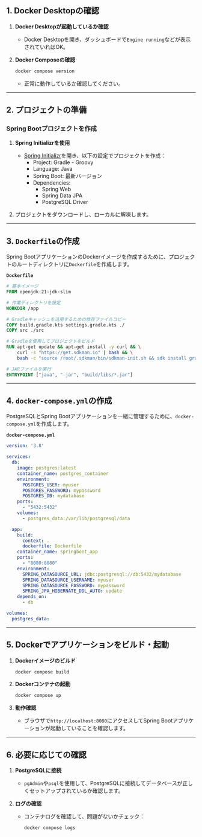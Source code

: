 ## **1. Docker Desktopの確認**
1. **Docker Desktopが起動しているか確認**
   - Docker Desktopを開き、ダッシュボードで`Engine running`などが表示されていればOK。

2. **Docker Composeの確認**
   ```bash
   docker compose version
   ```
   - 正常に動作しているか確認してください。

---

## **2. プロジェクトの準備**
### **Spring Bootプロジェクトを作成**
1. **Spring Initializrを使用**
   - [Spring Initializr](https://start.spring.io/)を開き、以下の設定でプロジェクトを作成：
     - Project: Gradle - Groovy
     - Language: Java
     - Spring Boot: 最新バージョン
     - Dependencies:
       - Spring Web
       - Spring Data JPA
       - PostgreSQL Driver

2. プロジェクトをダウンロードし、ローカルに解凍します。

---

## **3. `Dockerfile`の作成**
Spring BootアプリケーションのDockerイメージを作成するために、プロジェクトのルートディレクトリに`Dockerfile`を作成します。

**`Dockerfile`**
```Dockerfile
# 基本イメージ
FROM openjdk:21-jdk-slim

# 作業ディレクトリを設定
WORKDIR /app

# Gradleキャッシュを活用するための依存ファイルコピー
COPY build.gradle.kts settings.gradle.kts ./
COPY src ./src

# Gradleを使用してプロジェクトをビルド
RUN apt-get update && apt-get install -y curl && \
    curl -s "https://get.sdkman.io" | bash && \
    bash -c "source /root/.sdkman/bin/sdkman-init.sh && sdk install gradle && gradle build"

# JARファイルを実行
ENTRYPOINT ["java", "-jar", "build/libs/*.jar"]
```

---

## **4. `docker-compose.yml`の作成**
PostgreSQLとSpring Bootアプリケーションを一緒に管理するために、`docker-compose.yml`を作成します。

**`docker-compose.yml`**
```yaml
version: '3.8'

services:
  db:
    image: postgres:latest
    container_name: postgres_container
    environment:
      POSTGRES_USER: myuser
      POSTGRES_PASSWORD: mypassword
      POSTGRES_DB: mydatabase
    ports:
      - "5432:5432"
    volumes:
      - postgres_data:/var/lib/postgresql/data

  app:
    build:
      context: .
      dockerfile: Dockerfile
    container_name: springboot_app
    ports:
      - "8080:8080"
    environment:
      SPRING_DATASOURCE_URL: jdbc:postgresql://db:5432/mydatabase
      SPRING_DATASOURCE_USERNAME: myuser
      SPRING_DATASOURCE_PASSWORD: mypassword
      SPRING_JPA_HIBERNATE_DDL_AUTO: update
    depends_on:
      - db

volumes:
  postgres_data:
```

---

## **5. Dockerでアプリケーションをビルド・起動**
1. **Dockerイメージのビルド**
   ```bash
   docker compose build
   ```

2. **Dockerコンテナの起動**
   ```bash
   docker compose up
   ```

3. **動作確認**
   - ブラウザで`http://localhost:8080`にアクセスしてSpring Bootアプリケーションが起動していることを確認します。

---

## **6. 必要に応じての確認**
1. **PostgreSQLに接続**
   - `pgAdmin`や`psql`を使用して、PostgreSQLに接続してデータベースが正しくセットアップされているか確認します。

2. **ログの確認**
   - コンテナログを確認して、問題がないかチェック：
     ```bash
     docker compose logs
     ```
